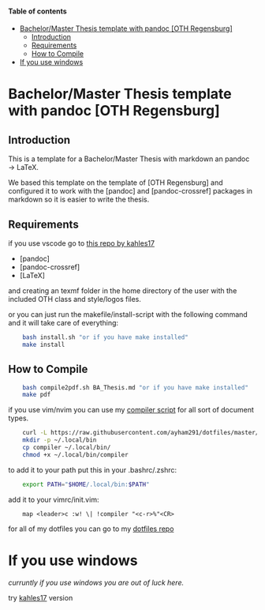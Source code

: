 #### Table of contents

- [Bachelor/Master Thesis template with pandoc [OTH Regensburg]](#bachelormaster-thesis-template-with-pandoc-oth-regensburg)
  - [Introduction](#introduction)
  - [Requirements](#requirements)
  - [How to Compile](#how-to-compile)
- [If you use windows](#if-you-use-windows)

# Bachelor/Master Thesis template with pandoc [OTH Regensburg]

## Introduction

This is a template for a Bachelor/Master Thesis with markdown an pandoc &rarr; LaTeX.

We based this template on the template of [OTH Regensburg] and configured it
to work with the [pandoc] and [pandoc-crossref] packages in markdown so it is
easier to write the thesis.

## Requirements

if you use vscode go to [this repo by kahles17](https://github.com/kahles17/pandoc_oth)

+ [pandoc]
+ [pandoc-crossref]
+ [LaTeX]

and creating an texmf folder in the home directory of the user with the
included OTH class and style/logos files.

or you can just run the makefile/install-script with the following command and it will take
care of everything:

```bash
    bash install.sh "or if you have make installed"
    make install
```

## How to Compile

```bash
    bash compile2pdf.sh BA_Thesis.md "or if you have make installed"
    make pdf
```
if you use vim/nvim you can use my [compiler
script](https://github.com/ayham291/dotfiles/blob/master/.local/bin/compiler)
for all sort of document types.

```bash
    curl -L https://raw.githubusercontent.com/ayham291/dotfiles/master/.local/bin/compiler > compiler
    mkdir -p ~/.local/bin
    cp compiler ~/.local/bin/
    chmod +x ~/.local/bin/compiler
```

to add it to your path put this in your .bashrc/.zshrc:

```bash
    export PATH="$HOME/.local/bin:$PATH"
```

add it to your vimrc/init.vim:

```vim
	map <leader>c :w! \| !compiler "<c-r>%"<CR>
```

for all of my dotfiles you can go to my [dotfiles
repo](https://github.com/ayham291/dotfiles/)

# If you use windows

*curruntly if you use windows you are out of luck here.*

try [kahles17](https://github.com/kahles17/pandoc_oth) version
